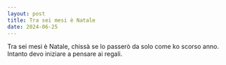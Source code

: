 ```yaml
---
layout: post
title: Tra sei mesi è Natale
date: 2024-06-25
---
```


Tra sei mesi è Natale, chissà se lo passerò da solo come ko scorso anno. Intanto devo iniziare a pensare ai regali.

